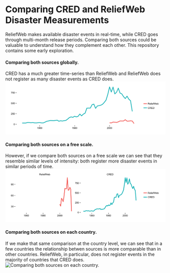 Comparing CRED and ReliefWeb Disaster Measurements
==================================================

ReliefWeb makes available disaster events in real-time, while CRED goes through multi-month release periods. Comparing both sources could be valuable to understand how they complement each other. This repository contains some early exploration.

#### Comparing both sources globally.
CRED has a much greater time-series than ReliefWeb and ReliefWeb does not register as many disaster events as CRED does.
![Comparing both sources globally.](plot/world_spark_plot.png)

#### Comparing both sources on a free scale.
However, if we compare both sources on a free scale we can see that they resemble similar levels of intensity: both register more disaster events in similar periods of time.
![Comparing both sources on a free scale.](plot/world_spark_plot_scale.png)

#### Comparing both sources on each country.
If we make that same comparison at the country level, we can see that in a few countries the relationship betwen sources is more comparable than in other countries. ReliefWeb, in particular, does not register events in the majority of countries that CRED does.
![Comparing both sources on each country.](plot/spark_plot.png.png)